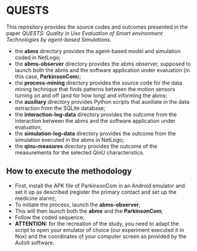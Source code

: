 # QUESTS

This repository provides the source codes and outcomes presented in the paper _QUESTS: Quality in Use Evaluation of Smart environment Technologies by agent-based Simulations_.

- the **abms** directory provides the agent-based model and simulation coded in NetLogo;
- the **abms-observer** directory provides the abms observer, supposed to launch both the abms and the software application under evaluation (in this case, **ParkinsonCom**);
- the **process-mining** directory provides the source code for the data mining technique that finds patterns between the motion sensors turning on and off (and for how long) and informing the abms;
- the **auxiliary** directory provides Python scripts that auxiliate in the data extraction from the SQLite database;
- the **interaction-log-data** directory provides the outcome from the interaction between the abms and the software application under evaluation;
- the **simulation-log-data** directory provides the outcome from the simulation executed in the abms in NetLogo;
- the **qinu-measures** directory provides the outcome of the measurements for the selected QinU characteristics.

## How to execute the methodology
- First, install the APK file of ParkinsonCom in an Android emulator and set it up as described (register the primary contact and set up the medicine alarm);
- To initiate the process, launch the **abms-observer**;
- This will then launch both the **abms** and the **ParkinsonCom**;
- Follow the coded sequence;
- **ATTENTION:** for the recreation of the study, you need to adapt the script to open your emulator of choice (our experiment executed it in Nox) and the coordinates of your computer screen as provided by the AutoIt software.
